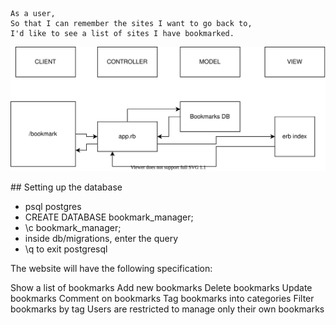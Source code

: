 ```
As a user,
So that I can remember the sites I want to go back to,
I'd like to see a list of sites I have bookmarked.
```



![Installation](user_story_1.drawio.svg)


## Setting up the database
- psql postgres
- CREATE DATABASE bookmark_manager;
- \c bookmark_manager;
- inside db/migrations, enter the query
- \q to exit postgresql


The website will have the following specification:

Show a list of bookmarks
Add new bookmarks
Delete bookmarks
Update bookmarks
Comment on bookmarks
Tag bookmarks into categories
Filter bookmarks by tag
Users are restricted to manage only their own bookmarks
